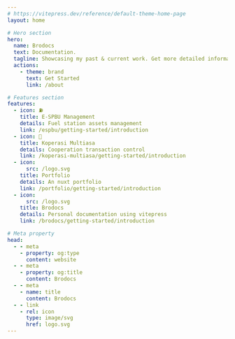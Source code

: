 ```yaml
---
# https://vitepress.dev/reference/default-theme-home-page
layout: home

# Hero section
hero:
  name: Brodocs
  text: Documentation.
  tagline: Showcasing my past & current work. Get more detailed information about projects, principles, concepts, features, and more!
  actions:
    - theme: brand
      text: Get Started
      link: /about

# Features section
features:
  - icon: ⛽
    title: E-SPBU Management
    details: Fuel station assets management
    link: /espbu/getting-started/introduction
  - icon: 💸
    title: Koperasi Multiasa
    details: Cooperation transaction control
    link: /koperasi-multiasa/getting-started/introduction
  - icon:
      src: /logo.svg
    title: Portfolio
    details: An nuxt portfolio
    link: /portfolio/getting-started/introduction
  - icon:
      src: /logo.svg
    title: Brodocs
    details: Personal documentation using vitepress
    link: /brodocs/getting-started/introduction

# Meta property
head:
  - - meta
    - property: og:type
      content: website
  - - meta
    - property: og:title
      content: Brodocs
  - - meta
    - name: title
      content: Brodocs
  - - link
    - rel: icon
      type: image/svg
      href: logo.svg
---
```



<!-- Custom home layout -->
<!-- <div class="custom-layout">
  <h1>🏀</h1>
  <h1>Custom Layout</h1>
  <p>This section was added using plain HTML and CSS.</p>
  <a href="https://github.com/Evavic44/adocs/blob/main/docs/index.md#custom-layout" target="_blank" class="btn">Source Code</a>
</div> -->
